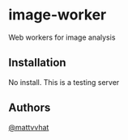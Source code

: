 # image-worker

Web workers for image analysis

## Installation

No install. This is a testing server

## Authors

[@mattvvhat](http://twitter.com/mattvvhat)
